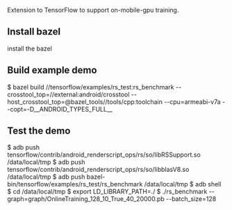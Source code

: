 Extension to TensorFlow to support on-mobile-gpu training.

## Install bazel
install the bazel

## Build example demo
$ bazel build //tensorflow/examples/rs_test:rs_benchmark --crosstool_top=//external:android/crosstool --host_crosstool_top=@bazel_tools//tools/cpp:toolchain --cpu=armeabi-v7a --copt=-D__ANDROID_TYPES_FULL__

## Test the demo
$ adb push tensorflow/contrib/android_renderscript_ops/rs/so/libRSSupport.so /data/local/tmp
$ adb push tensorflow/contrib/android_renderscript_ops/rs/so/libblasV8.so /data/local/tmp
$ adb push bazel-bin/tensorflow/examples/rs_test/rs_benchmark /data/local/tmp
$ adb shell
$ cd /data/local/tmp
$ export LD_LIBRARY_PATH=./
$ ./rs_benchmark --graph=graph/OnlineTraining_128_10_True_40_20000.pb --batch_size=128
